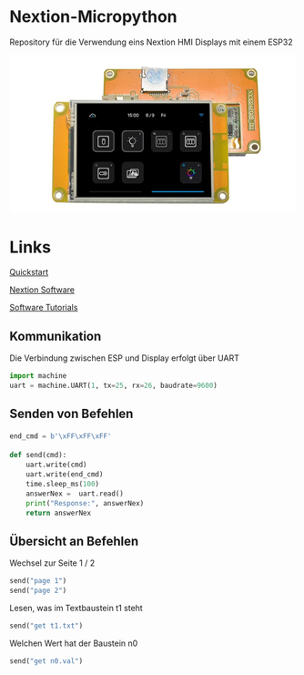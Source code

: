 # Nextion-Micropython
Repository für die Verwendung eins Nextion HMI Displays mit einem ESP32

![Nextion Display](Bilder/NX3224F028.jpg)

# Links

[Quickstart](https://itead.cc/nextion-display/)

[Nextion Software](https://nextion.tech/nextion-editor/#_section1)

[Software Tutorials](https://www.boecker-systemelektronik.de/Seite-/-Kategorie-1/NextionTutorials/Der-Nextion-Editor)


## Kommunikation

Die Verbindung zwischen ESP und Display erfolgt über UART
```python
import machine
uart = machine.UART(1, tx=25, rx=26, baudrate=9600)
```
## Senden von Befehlen
```python
end_cmd = b'\xFF\xFF\xFF'

def send(cmd):
    uart.write(cmd)
    uart.write(end_cmd)
    time.sleep_ms(100)
    answerNex =  uart.read()
    print("Response:", answerNex)
    return answerNex
```


## Übersicht an Befehlen
Wechsel zur Seite 1 / 2
```python
send("page 1")
send("page 2")
```
Lesen, was im Textbaustein t1 steht
```python
send("get t1.txt")
```
Welchen Wert hat der Baustein n0 
```python
send("get n0.val")
```
